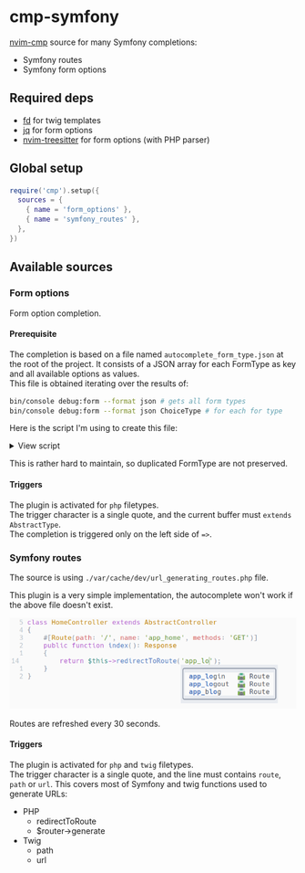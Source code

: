 # cmp-symfony

[nvim-cmp](https://github.com/hrsh7th/nvim-cmp) source for many
Symfony completions:
- Symfony routes
- Symfony form options

## Required deps
- [fd](https://github.com/sharkdp/fd) for twig templates
- [jq](https://github.com/jqlang/jq) for form options
- [nvim-treesitter](https://github.com/nvim-treesitter/nvim-treesitter) for form options (with PHP parser)

## Global setup

```lua
require('cmp').setup({
  sources = {
    { name = 'form_options' },
    { name = 'symfony_routes' },
  },
})
```

## Available sources

### Form options
Form option completion.

#### Prerequisite
The completion is based on a file named `autocomplete_form_type.json`
at the root of the project. It consists of a JSON array for each
FormType as key and all available options as values.  
This file is obtained iterating over the results of:  
```bash
bin/console debug:form --format json # gets all form types
bin/console debug:form --format json ChoiceType # for each for type
```

Here is the script I'm using to create this file:  
<details>
<summary>View script</summary>

```bash  
#!/usr/bin/env bash

function create_json() {
    echo "$1" | jq -c '{
        (."class" | split("\\") | last): (
            [
                .class as $class |
                (.options.own // [] | map({(.): $class}) | add) as $own |
                (.options.overridden // {} | to_entries | map({key: .value[], value: .key}) | from_entries) as $overridden |
                (.options.parent // {} | to_entries | map({key: .value[], value: .key}) | from_entries) as $parent |
                (.options.extension // {} | to_entries | map({key: .value[], value: .key}) | from_entries) as $extension |
                $own + $overridden + $parent + $extension
            ] | add
        )
    }'
}

json=$(docker compose run --rm franken-cli bin/console debug:form --format json)

echo "" > /tmp/autocomplete_form_type.json

builtin_types=$(echo "$json" | jq -r ".builtin_form_types[]")
service_types=$(echo "$json" | jq -r ".service_form_types[]")

builtin_types_count=$(echo "$builtin_types" | wc -l)
service_types_count=$(echo "$service_types" | wc -l)

counter=0
echo "[INFO] Creating builtin types"
for builtin_type in $builtin_types; do
    counter=$((counter+1))
    echo "$counter/$builtin_types_count: $builtin_type"
    json=$(docker compose exec franken bin/console debug:form --format json "$builtin_type")

    create_json "$json" >> /tmp/autocomplete_form_type.json
done

counter=0
echo "[INFO] Creating service types"
for service_type in $service_types; do
    counter=$((counter+1))
    echo "$counter/$service_types_count: $service_type"
    json=$(docker compose exec franken bin/console debug:form --format json "$service_type")

    create_json "$json" >> /tmp/autocomplete_form_type.json
done

jq --slurp 'add' /tmp/autocomplete_form_type.json > ./autocomplete_form_type.json
```
</details>

This is rather hard to maintain, so duplicated FormType are not preserved.

#### Triggers

The plugin is activated for `php` filetypes.  
The trigger character is a single quote, and the current buffer must `extends AbstractType`.  
The completion is triggered only on the left side of `=>`.

### Symfony routes

The source is using `./var/cache/dev/url_generating_routes.php` file.

This plugin is a very simple implementation, the autocomplete won't work
if the above file doesn't exist.

![Autocomplete](./docs/route.png)

Routes are refreshed every 30 seconds.

#### Triggers

The plugin is activated for `php` and `twig` filetypes.  
The trigger character is a single quote, and the line must contains
`route`, `path` or `url`. This covers most of Symfony and twig
functions used to generate URLs:
- PHP
  - redirectToRoute
  - $router->generate
- Twig
  - path
  - url
